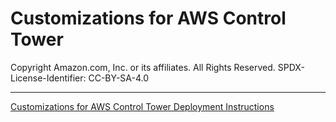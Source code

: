 # Customizations for AWS Control Tower<!-- omit in toc -->

Copyright Amazon.com, Inc. or its affiliates. All Rights Reserved. SPDX-License-Identifier: CC-BY-SA-4.0

---

[Customizations for AWS Control Tower Deployment Instructions](../../docs/CFCT-DEPLOYMENT-INSTRUCTIONS.md)
